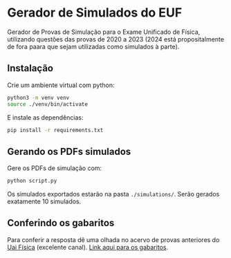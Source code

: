 # Gerador de Simulados do EUF

Gerador de Provas de Simulação para o Exame Unificado de Física, utilizando questões das provas de 2020 a 2023 (2024 está propositalmente de fora paara que sejam utilizadas como simulados à parte).

## Instalação

Crie um ambiente virtual com python:
```sh
python3 -m venv venv
source ./venv/bin/activate
```

E instale as dependências:
```sh
pip install -r requirements.txt
```

## Gerando os PDFs simulados
Gere os PDFs de simulação com:
```sh
python script.py
```

Os simulados exportados estarão na pasta `./simulations/`. Serão gerados exatamente 10 simulados.

## Conferindo os gabaritos
Para conferir a resposta dê uma olhada no acervo de provas anteriores do [Uai Física](https://www.youtube.com/channel/UCbfpYGPzXf1QjakNd-hpfcw) (excelente canal). [Link aqui para os gabaritos](https://www.uaifisica.com.br/euf).

